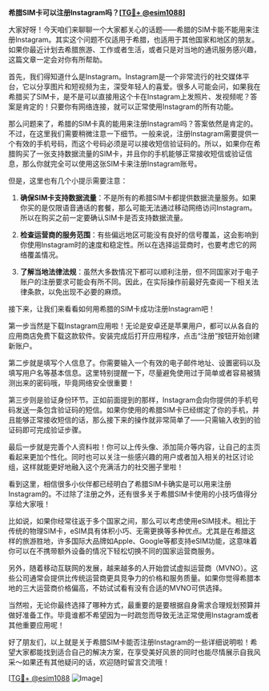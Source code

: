 **希腊SIM卡可以注册Instagram吗？[[TG💪+ @esim1088](https://t.me/s/esim1088)]**

大家好呀！今天咱们来聊聊一个大家都关心的话题——希腊的SIM卡能不能用来注册Instagram。其实这个问题不仅适用于希腊，也适用于其他国家和地区的朋友。如果你最近计划去希腊旅游、工作或者生活，或者只是对当地的通讯服务感兴趣，这篇文章一定会对你有所帮助。

首先，我们得知道什么是Instagram。Instagram是一个非常流行的社交媒体平台，它以分享图片和短视频为主，深受年轻人的喜爱。很多人可能会问，如果我在希腊买了SIM卡，是不是可以直接用这个卡在Instagram上发照片、发视频呢？答案是肯定的！只要你有网络连接，就可以正常使用Instagram的所有功能。

那么问题来了，希腊的SIM卡真的能用来注册Instagram吗？答案依然是肯定的。不过，在这里我们需要稍微注意一下细节。一般来说，注册Instagram需要提供一个有效的手机号码，而这个号码必须是可以接收短信验证码的。所以，如果你在希腊购买了一张支持数据流量的SIM卡，并且你的手机能够正常接收短信或验证信息，那么你就完全可以使用这张SIM卡来注册Instagram账号。

但是，这里也有几个小提示需要注意：

1. **确保SIM卡支持数据流量**：不是所有的希腊SIM卡都提供数据流量服务。如果你买的是仅限语音通话的套餐，那么可能无法通过移动网络访问Instagram。所以在购买之前一定要确认SIM卡是否支持数据流量。

2. **检查运营商的服务范围**：有些偏远地区可能没有良好的信号覆盖，这会影响到你使用Instagram时的速度和稳定性。所以在选择运营商时，也要考虑它的网络覆盖情况。

3. **了解当地法律法规**：虽然大多数情况下都可以顺利注册，但不同国家对于电子账户的注册要求可能会有所不同。因此，在实际操作前最好先查阅一下相关法律条款，以免出现不必要的麻烦。

接下来，让我们来看看如何用希腊的SIM卡成功注册Instagram吧！

第一步当然是下载Instagram应用啦！无论是安卓还是苹果用户，都可以从各自的应用商店免费下载这款软件。安装完成后打开应用程序，点击“注册”按钮开始创建新账户。

第二步就是填写个人信息了。你需要输入一个有效的电子邮件地址、设置密码以及填写用户名等基本信息。这里特别提醒一下，尽量避免使用过于简单或者容易被猜测出来的密码哦，毕竟网络安全很重要！

第三步则是验证身份环节。正如前面提到的那样，Instagram会向你提供的手机号码发送一条包含验证码的短信。如果你使用的希腊SIM卡已经绑定了你的手机，并且能够正常接收短信的话，那么接下来的操作就非常简单了——只需输入收到的验证码即可完成验证步骤。

最后一步就是完善个人资料啦！你可以上传头像、添加简介等内容，让自己的主页看起来更加个性化。同时也可以关注一些感兴趣的用户或者加入相关的社区讨论组，这样就能更好地融入这个充满活力的社交圈子里啦！

看到这里，相信很多小伙伴都已经明白了希腊SIM卡确实是可以用来注册Instagram的。不过除了注册之外，还有很多关于希腊SIM卡使用的小技巧值得分享给大家哦！

比如说，如果你经常往返于多个国家之间，那么可以考虑使用eSIM技术。相比于传统的物理SIM卡，eSIM具有体积小巧、无需更换等多种优点。尤其是在希腊这样的旅游胜地，许多国际大品牌如Apple、Google等都支持eSIM功能，这意味着你可以在不携带额外设备的情况下轻松切换不同的国家运营商服务。

另外，随着移动互联网的发展，越来越多的人开始尝试虚拟运营商（MVNO）。这些公司通常会提供比传统运营商更具竞争力的价格和服务质量。如果你觉得希腊本地的三大运营商价格偏高，不妨试试看有没有合适的MVNO可供选择。

当然啦，无论你最终选择了哪种方式，最重要的是要根据自身需求合理规划预算并做好准备工作。毕竟谁都不希望因为一时疏忽而导致无法正常使用Instagram或者其他重要应用呢！

好了朋友们，以上就是关于希腊SIM卡能否注册Instagram的一些详细说明啦！希望大家都能找到适合自己的解决方案，在享受美好风景的同时也能尽情展示自我风采～如果还有其他疑问的话，欢迎随时留言交流哦！

[[TG💪+ @esim1088](https://t.me/s/esim1088) ![Image](https://i.postimg.cc/4NQfJmqS/Snipaste-2025-05-13-00-14-12.png)]